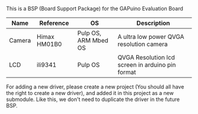 This is a BSP (Board Support Package) for the GAPuino Evaluation Board

Name | Reference | OS | Description
---- | ---- | ---- | ----
Camera | Himax HM01B0 | Pulp OS, ARM Mbed OS | A ultra low power QVGA resolution camera
LCD    | ili9341      | Pulp OS              | QVGA Resolution lcd screen in arduino pin format


For adding a new driver, please create a new project (You should all have the right to create a new driver), and added it in this project as a new submodule. Like this, we don't need to duplicate the driver in the future BSP.

